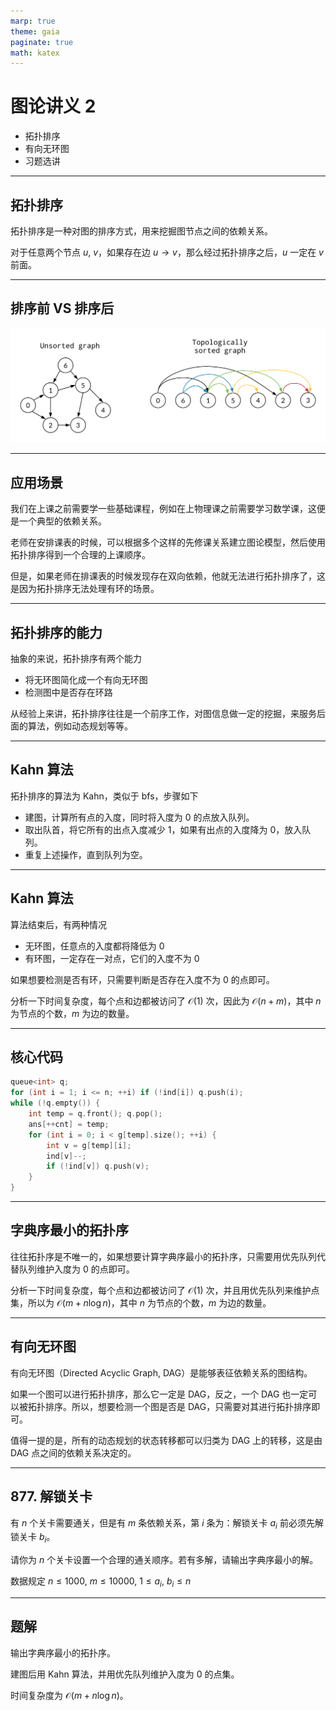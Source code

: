 ```yaml
---
marp: true
theme: gaia
paginate: true
math: katex
---
```


# 图论讲义 $2$

- 拓扑排序
- 有向无环图
- 习题选讲

---

## 拓扑排序

拓扑排序是一种对图的排序方式，用来挖掘图节点之间的依赖关系。

对于任意两个节点 $u,\ v$，如果存在边 $u\rightarrow v$，那么经过拓扑排序之后，$u$ 一定在 $v$ 前面。

---

## 排序前 VS 排序后

![w:200px, h:400px](./pic/topo_sort.png)

---

## 应用场景

我们在上课之前需要学一些基础课程，例如在上物理课之前需要学习数学课，这便是一个典型的依赖关系。

老师在安排课表的时候，可以根据多个这样的先修课关系建立图论模型，然后使用拓扑排序得到一个合理的上课顺序。

但是，如果老师在排课表的时候发现存在双向依赖，他就无法进行拓扑排序了，这是因为拓扑排序无法处理有环的场景。

---

## 拓扑排序的能力

抽象的来说，拓扑排序有两个能力

- 将无环图简化成一个有向无环图
- 检测图中是否存在环路

从经验上来讲，拓扑排序往往是一个前序工作，对图信息做一定的挖掘，来服务后面的算法，例如动态规划等等。

---

## Kahn 算法

拓扑排序的算法为 Kahn，类似于 bfs，步骤如下

- 建图，计算所有点的入度，同时将入度为 $0$ 的点放入队列。
- 取出队首，将它所有的出点入度减少 $1$，如果有出点的入度降为 $0$，放入队列。
- 重复上述操作，直到队列为空。

---

## Kahn 算法

算法结束后，有两种情况
- 无环图，任意点的入度都将降低为 $0$
- 有环图，一定存在一对点，它们的入度不为 $0$

如果想要检测是否有环，只需要判断是否存在入度不为 $0$ 的点即可。

分析一下时间复杂度，每个点和边都被访问了 $\mathcal{O}(1)$ 次，因此为 $\mathcal{O}(n + m)$，其中 $n$ 为节点的个数，$m$ 为边的数量。

---

## 核心代码

```cpp
queue<int> q;
for (int i = 1; i <= n; ++i) if (!ind[i]) q.push(i);
while (!q.empty()) {
    int temp = q.front(); q.pop();
    ans[++cnt] = temp;
    for (int i = 0; i < g[temp].size(); ++i) {
        int v = g[temp][i];
        ind[v]--;
        if (!ind[v]) q.push(v);
    }
}
```

---

## 字典序最小的拓扑序

往往拓扑序是不唯一的，如果想要计算字典序最小的拓扑序，只需要用优先队列代替队列维护入度为 $0$ 的点即可。

分析一下时间复杂度，每个点和边都被访问了  $\mathcal{O}(1)$ 次，并且用优先队列来维护点集，所以为 $\mathcal{O}(m + n\log n)$，其中 $n$ 为节点的个数，$m$ 为边的数量。

---

## 有向无环图

有向无环图（Directed Acyclic Graph, DAG）是能够表征依赖关系的图结构。

如果一个图可以进行拓扑排序，那么它一定是 DAG，反之，一个 DAG 也一定可以被拓扑排序。所以，想要检测一个图是否是 DAG，只需要对其进行拓扑排序即可。

值得一提的是，所有的动态规划的状态转移都可以归类为 DAG 上的转移，这是由 DAG 点之间的依赖关系决定的。

---

## 877. 解锁关卡

有 $n$ 个关卡需要通关，但是有 $m$ 条依赖关系，第 $i$ 条为：解锁关卡 $a_i$ 前必须先解锁关卡 $b_i$。

请你为 $n$ 个关卡设置一个合理的通关顺序。若有多解，请输出字典序最小的解。

数据规定 $n\leq 1000,\ m\leq 10000,\ 1\leq a_i,\ b_i\leq n$

---

## 题解

输出字典序最小的拓扑序。

建图后用 Kahn 算法，并用优先队列维护入度为 $0$ 的点集。

时间复杂度为 $\mathcal{O}(m + n\log n)$。